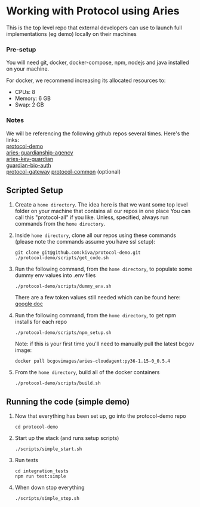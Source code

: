 # Working with Protocol using Aries

This is the top level repo that external developers can use to launch full implementations (eg demo) locally on their machines

### Pre-setup
You will need git, docker, docker-compose, npm, nodejs and java installed on your machine.

For docker, we recommend increasing its allocated resources to:
- CPUs: 8
- Memory: 6 GB
- Swap: 2 GB

### Notes
We will be referencing the following github repos several times.  Here's the links:  
[protocol-demo](https://github.com/kiva/protocol-demo)  
[aries-guardianship-agency](https://github.com/kiva/aries-guardianship-agency)  
[aries-key-guardian](https://github.com/kiva/aries-key-guardian.git)  
[guardian-bio-auth](https://github.com/kiva/guardian-bio-auth.git)  
[protocol-gateway](https://github.com/kiva/protocol-gateway.git)
[protocol-common](https://github.com/kiva/protocol-common.git) (optional)  

## Scripted Setup
1. Create a `home directory`.  The idea here is that we want some top level folder on your machine that contains all our repos in one place
You can call this "protocol-all" if you like.  Unless, specified, always run commands from the `home directory`.

2. Inside `home directory`, clone all our repos using these commands (please note the commands assume you have ssl setup):
    ```
    git clone git@github.com:kiva/protocol-demo.git
    ./protocol-demo/scripts/get_code.sh
    ```

3. Run the following command, from the `home directory`, to populate some dummy env values into .env files
    ```
    ./protocol-demo/scripts/dummy_env.sh
    ```
    There are a few token values still needed which can be found here:  
    [google doc](https://docs.google.com/document/d/1zpRvDuEpnbBiPN5JGVvBDujBUgSufGiKAf2AZd3azP8)  

4. Run the following command, from the `home directory`, to get npm installs for each repo
    ```
    ./protocol-demo/scripts/npm_setup.sh
    ```
    Note: if this is your first time you'll need to manually pull the latest bcgov image:
    ```
    docker pull bcgovimages/aries-cloudagent:py36-1.15-0_0.5.4
    ```

5. From the `home directory`, build all of the docker containers
    ```
    ./protocol-demo/scripts/build.sh
    ```

## Running the code (simple demo)
1. Now that everything has been set up, go into the protocol-demo repo
   ```
   cd protocol-demo
   ```
2. Start up the stack (and runs setup scripts)
   ```
   ./scripts/simple_start.sh
   ```
3. Run tests
   ```
   cd integration_tests
   npm run test:simple
   ```
4. When down stop everything
   ```
   ./scripts/simple_stop.sh
   ```
